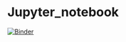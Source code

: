 # Jupyter_notebook
[![Binder](https://mybinder.org/badge_logo.svg)](https://mybinder.org/v2/gh/Aaron2015/Jupyter_notebook/main)
